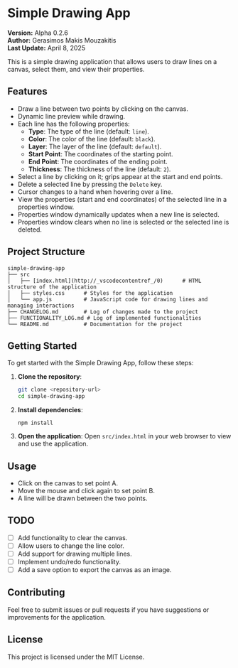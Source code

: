 # Simple Drawing App

**Version:** Alpha 0.2.6  
**Author:** Gerasimos Makis Mouzakitis  
**Last Update:** April 8, 2025  

This is a simple drawing application that allows users to draw lines on a canvas, select them, and view their properties.

## Features
- Draw a line between two points by clicking on the canvas.
- Dynamic line preview while drawing.
- Each line has the following properties:
  - **Type**: The type of the line (default: `line`).
  - **Color**: The color of the line (default: `black`).
  - **Layer**: The layer of the line (default: `default`).
  - **Start Point**: The coordinates of the starting point.
  - **End Point**: The coordinates of the ending point.
  - **Thickness**: The thickness of the line (default: `2`).
- Select a line by clicking on it; grips appear at the start and end points.
- Delete a selected line by pressing the `Delete` key.
- Cursor changes to a hand when hovering over a line.
- View the properties (start and end coordinates) of the selected line in a properties window.
- Properties window dynamically updates when a new line is selected.
- Properties window clears when no line is selected or the selected line is deleted.

## Project Structure

```
simple-drawing-app
├── src
│   ├── [index.html](http://_vscodecontentref_/0)      # HTML structure of the application
│   ├── styles.css      # Styles for the application
│   └── app.js          # JavaScript code for drawing lines and managing interactions
├── CHANGELOG.md        # Log of changes made to the project
├── FUNCTIONALITY_LOG.md # Log of implemented functionalities
└── README.md           # Documentation for the project
```

## Getting Started

To get started with the Simple Drawing App, follow these steps:

1. **Clone the repository**:
   ```bash
   git clone <repository-url>
   cd simple-drawing-app
   ```

2. **Install dependencies**:
   ```
   npm install
   ```

3. **Open the application**:
   Open `src/index.html` in your web browser to view and use the application.

## Usage

- Click on the canvas to set point A.
- Move the mouse and click again to set point B.
- A line will be drawn between the two points.

## TODO

- [ ] Add functionality to clear the canvas.
- [ ] Allow users to change the line color.
- [ ] Add support for drawing multiple lines.
- [ ] Implement undo/redo functionality.
- [ ] Add a save option to export the canvas as an image.

## Contributing

Feel free to submit issues or pull requests if you have suggestions or improvements for the application.

## License

This project is licensed under the MIT License.